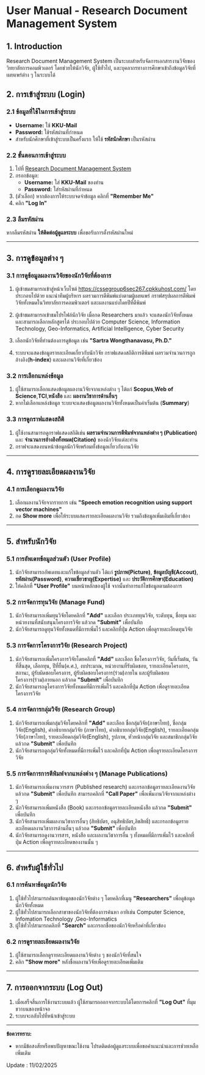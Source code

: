 # **User Manual - Research Document Management System**

## **1. Introduction**
Research Document Management System เป็นระบบสำหรับจัดการเอกสารงานวิจัยของวิทยาลัยการคอมพิวเตอร์ โดยช่วยให้นักวิจัย, ผู้ใช้ทั่วไป, และบุคลากรทางการศึกษาเข้าถึงข้อมูลวิจัยที่เผยแพร่ต่าง ๆ ในระบบได้

## **2. การเข้าสู่ระบบ (Login)**

### **2.1 ข้อมูลที่ใช้ในการเข้าสู่ระบบ**
- **Username:** ใช้ **KKU-Mail**
- **Password:** ใช้รหัสผ่านที่กำหนด  
- สำหรับนักศึกษาที่เข้าสู่ระบบเป็นครั้งแรก ให้ใช้ **รหัสนักศึกษา** เป็นรหัสผ่าน  

### **2.2 ขั้นตอนการเข้าสู่ระบบ**
1. ไปที่ [Research Document Management System](https://cssegroup6sec267.cpkkuhost.com/)  
2. กรอกข้อมูล:  
   - **Username:** ใส่ **KKU-Mail** ของท่าน
   - **Password:** ใส่รหัสผ่านที่กำหนด
3. (ตัวเลือก) หากต้องการให้ระบบจดจำข้อมูล คลิกที่ **"Remember Me"**  
4. คลิก **"Log In"**  

### **2.3 ลืมรหัสผ่าน**
หากลืมรหัสผ่าน **ให้ติดต่อผู้ดูแลระบบ** เพื่อขอรับการตั้งรหัสผ่านใหม่

---

## **3. การดูข้อมูลต่าง ๆ**

### **3.1 การดูข้อมูลผลงานวิจัยของนักวิจัยที่ต้องการ**
1. ผู้เข้าชมสามารถเข้าสู่หน้าเว็บไซต์ https://cssegroup6sec267.cpkkuhost.com/ โดยประกอบไปด้วย แนะนำทีมผู้บริหาร ผลรวมการตีพิมพ์แบ่งตามผู้เผยแพร่ กราฟสรุปผลการตีพิมพ์วิจัยทั้งหมดในวิทยาลัยการคอมพิวเตอร์ และผลงานแบ่งโดยปีที่ตีพิมพ์

2. ผู้เข้าชมสามารถเข้าชมโปรไฟล์นักวิจัย เมื่อกด Researchers มาแล้ว จะแสดงนักวิจัยทั้งหมด และสามารถเลือกหลักสูตรได้ ประกอบไปด้วย Computer Science, Information Technology, Geo-Informatics, Artificial Intelligence, Cyber Security

3. เลือกนักวิจัยที่ท่านต้องการดูข้อมูล เช่น **"Sartra Wongthanavasu, Ph.D."**
4. ระบบจะแสดงข้อมูลรายละเอียดเกี่ยวกับนักวิจัย กราฟแสดงสถิติการตีพิมพ์ ผลรวมจำนวนการถูกอ้างอิง(**h-index**) และผลงานวิจัยที่เกี่ยวข้อง 

### **3.2 การเลือกแหล่งข้อมูล**
1. ผู้ใช้สามารถเลือกแสดงข้อมูลผลงานวิจัยจากแหล่งต่าง ๆ ได้แก่ **Scopus**,**Web of Science**,**TCI**,**หนังสือ** และ **ผลงานวิชาการด้านอื่นๆ**
2. หากไม่เลือกแหล่งข้อมูล ระบบจะแสดงข้อมูลผลงานวิจัยทั้งหมดเป็นค่าเริ่มต้น (**Summary**)

### **3.3 การดูกราฟแสดงสถิติ**
1. ผู้ใช้งานสามารถดูกราฟแสดงสถิติเช่น **ผลรวมจำนวนการตีพิมพ์จากแหล่งต่าง ๆ (Publication)** และ **จำนวนการอ้างอิงทั้งหมด(Citation)** ของนักวิจัยแต่ละท่าน
2. กราฟจะแสดงบนหน้าข้อมูลนักวิจัยพร้อมทั้งข้อมูลเกี่ยวกับงานวิจัย

---

## **4. การดูรายละเอียดผลงานวิจัย**

### **4.1 การเลือกดูผลงานวิจัย**
1. เลือกผลงานวิจัยจากรายการ เช่น **"Speech emotion recognition using support vector machines"**
2. กด **Show more** เพื่อให้ระบบแสดงรายละเอียดผลงานวิจัย รวมถึงข้อมูลเพิ่มเติมที่เกี่ยวข้อง

---

## **5. สำหรับนักวิจัย**

### **5.1 การอัพเดทข้อมูลส่วนตัว (User Profile)**
1. นักวิจัยสามารถอัพเดทและแก้ไขข้อมูลส่วนตัว ได้แก่ **รูปภาพ(Picture)**, **ข้อมูลบัญชี(Accout)**, **รหัสผ่าน(Password)**, **ความเชี่ยวชาญ(Expertise)** และ **ประวัติการศึกษา(Education)**
2. ให้คลิกที่ **"User Profile"** บนหน้าหลักของผู้ใช้ จากนั้นทำการแก้ไขข้อมูลตามต้องการ

### **5.2 การจัดการทุนวิจัย (Manage Fund)**
1. นักวิจัยสามารถเพิ่มทุนวิจัยโดยคลิกที่ **"Add"** และเลือก ประเภททุนวิจัย, ระดับทุน, ชื่อทุน และหน่วยงานที่สนับสนุนโครงการวิจัย แล้วกด **"Submit"** เพื่อบันทึก
2. นักวิจัยสามารถดูทุนวิจัยทั้งหมดที่มีการเพิ่มไว้ และคลิกที่ปุ่ม Action เพื่อดูรายละเอียดทุนวิจัย

### **5.3 การจัดการโครงการวิจัย (Research Project)**
1. นักวิจัยสามารถเพิ่มโครงการวิจัยโดยคลิกที่ **"Add"** และเลือก ชื่อโครงการวิจัย, วันที่เริ่มต้น, วันที่สิ้นสุด, เลือกทุน, ปีที่ยื่น(ค.ศ.), งบประมาณ, หน่วยงานที่รับผิดชอบ, รายละเอียดโครงการ, สถานะ, ผู้รับผิดชอบโครงการ, ผู้รับผิดชอบโครงการ(ร่วม)ภายใน และผู้รับผิดชอบโครงการ(ร่วม)ภายนอก แล้วกด **"Submit"** เพื่อบันทึก
2. นักวิจัยสามารถดูโครงการวิจัยทั้งหมดที่มีการเพิ่มไว้ และคลิกที่ปุ่ม Action เพื่อดูรายละเอียดโครงการวิจัย

### **5.4 การจัดการกลุ่มวิจัย (Research Group)**
1. นักวิจัยสามารถเพิ่มกลุ่มวิจัยโดยคลิกที่ **"Add"** และเลือก ชื่อกลุ่มวิจัย(ภาษาไทย), ชื่อกลุ่มวิจัย(English), คำอธิบายกลุ่มวิจัย (ภาษาไทย), คำอธิบายกลุ่มวิจัย(English), รายละเอียดกลุ่มวิจัย(ภาษาไทย), รายละเอียดกลุ่มวิจัย(English), รูปภาพ, หัวหน้ากลุ่มวิจัย และสมาชิกกลุ่มวิจัย แล้วกด **"Submit"** เพื่อบันทึก
2. นักวิจัยสามารถดูกลุ่มวิจัยทั้งหมดที่มีการเพิ่มไว้ และคลิกที่ปุ่ม Action เพื่อดูรายละเอียดโครงการวิจัย

### **5.5 การจัดการการตีพิมพ์จากแหล่งต่าง ๆ (Manage Publications)**
1. นักวิจัยสามารถเพิ่มงานวารสาร (Published research) และกรอกข้อมูลรายละเอียดงานวิจัย แล้วกด **"Submit"** เพื่อบันทึก สามารถคลิกที่ **"Call Paper"** เพื่อเพิ่มงานวิจัยจากแหล่งต่าง ๆ
2. นักวิจัยสามารถเพิ่มหนังสือ (Book) และกรอกข้อมูลรายละเอียดหนังสือ แล้วกด **"Submit"** เพื่อบันทึก
3. นักวิจัยสามารถเพิ่มผลงานวิชาการอื่นๆ (สิทธิบัตร, อนุสิทธิบัตร,ลิขสิทธิ์) และกรอกข้อมูลรายละเอียดผลงานวิชาการด้านอื่นๆ แล้วกด **"Submit"** เพื่อบันทึก
4. นักวิจัยสามารถดูงานวารสาร, หนังสือ และผลงานวิชาการอื่น ๆ ทั้งหมดที่มีการเพิ่มไว้ และคลิกที่ปุ่ม Action เพื่อดูรายละเอียดของงานนั้น ๆ

---

## **6. สำหรับผู้ใช้ทั่วไป**

### **6.1 การค้นหาข้อมูลนักวิจัย**
1. ผู้ใช้ทั่วไปสามารถค้นหาข้อมูลของนักวิจัยต่าง ๆ โดยคลิกที่เมนู **"Researchers"** เพื่อดูข้อมูลนักวิจัยทั้งหมด
2. ผู้ใช้ทั่วไปสามารถเลือกสาขาของนักวิจัยที่ต้องการค้นหา อาทิเช่น Computer Science, Infomation Technology ,Geo-Informatics
3. ผู้ใช้ทั่วไปสามารถคลิกที่ **"Search"** และกรอกชื่อของนักวิจัยหรือคำที่เกี่ยวข้อง

### **6.2 การดูรายละเอียดผลงานวิจัย**
1. ผู้ใช้สามารถเลือกดูรายละเอียดผลงานวิจัยต่าง ๆ ของนักวิจัยที่สนใจ
2. คลิก **"Show more"** หลังชื่อผลงานวิจัยเพื่อดูรายละเอียดเพิ่มเติม

---

## **7. การออกจากระบบ (Log Out)**

1. เมื่อเสร็จสิ้นการใช้งานระบบแล้ว ผู้ใช้สามารถออกจากระบบได้โดยการคลิกที่ **"Log Out"** ที่มุมขวาบนของหน้าจอ
2. ระบบจะกลับไปที่หน้าเข้าสู่ระบบ

---

**ข้อควรทราบ:**
- หากมีข้อสงสัยหรือพบปัญหาขณะใช้งาน โปรดติดต่อผู้ดูแลระบบเพื่อขอคำแนะนำและการช่วยเหลือเพิ่มเติม


Update : 11/02/2025

